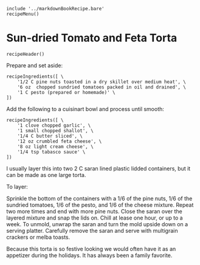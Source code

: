 ~~~ markdown-script
include '../markdownBookRecipe.bare'
recipeMenu()
~~~

# Sun-dried Tomato and Feta Torta

~~~ markdown-script
recipeHeader()
~~~

Prepare and set aside:

~~~ markdown-script
recipeIngredients([ \
    '1/2 C pine nuts toasted in a dry skillet over medium heat', \
    '6 oz  chopped sundried tomatoes packed in oil and drained', \
    '1 C pesto (prepared or homemade)' \
])
~~~

Add the following to a cuisinart bowl and process until smooth:

~~~ markdown-script
recipeIngredients([ \
    '1 clove chopped garlic', \
    '1 small chopped shallot', \
    '1/4 C butter sliced', \
    '12 oz crumbled feta cheese', \
    '8 oz light cream cheese', \
    '1/4 tsp tabasco sauce' \
])
~~~

I usually layer this into two 2 C saran lined plastic lidded containers, but it can be made as one
large torta.

To layer:

Sprinkle the bottom of the containers with a 1/6 of the pine nuts, 1/6 of the sundried tomatoes, 1/6
of the pesto, and 1/6 of the cheese mixture. Repeat two more times and end with more pine nuts.
Close the saran over the layered mixture and snap the lids on. Chill at lease one hour, or up to a
week. To unmold, unwrap the saran and turn the mold upside down on a serving platter. Carefully
remove the saran and serve with multigrain crackers or melba toasts.

Because this torta is so festive looking we would often have it as an appetizer during the holidays.
It has always been a family favorite.
